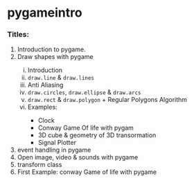 # pygameintro
<html>
    <head>
    </head>
    <body>
        <h3>Titles: </h3>
        <ol>
            <li>Introduction to pygame.</li>
            <li>Draw shapes with pygame</li>
            <ol type="i">
                <li>Introduction</li>
                <li><code>draw.line</code> & <code>draw.lines</code></li>
                <li>Anti Aliasing</li>
                <li><code>draw.circles</code>, <code>draw.ellipse</code> & <code>draw.arcs</code></li>
                <li><code>draw.rect</code> & <code>draw.polygon</code> + Regular Polygons Algorithm</li>
                <li>Examples:</li>
                <ul>
                    <li>Clock </li>
                    <li>Conway Game Of life with pygam</li>
                    <li>3D cube & geometry of 3D transormation</li>
                    <li>Signal Plotter</li>
                </ul>
            </ol>
            <li>event handling in pygame</li>
            <li>Open image, video & sounds with pygame</li>
            <li>transform class</li>
            <li>First Example: conway Game of life with pygame</li>
        </ol>
    </body>
</html>
